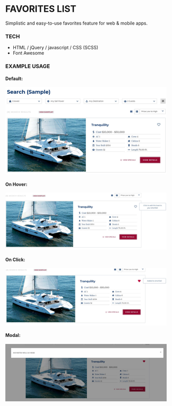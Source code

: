 # FAVORITES LIST 
Simplistic and easy-to-use favorites feature for web & mobile apps.

### TECH
- HTML / jQuery / javascript / CSS (SCSS)
- Font Awesome

### EXAMPLE USAGE
#### Default:

<img src='assets\Unchecked.jpg' alt='fav-ss' width='800px' />

#### On Hover:

<img src='assets\hover.jpg' alt='fav-ss' width='800px' />

#### On Click:

<img src='assets\checked.jpg' alt='fav-ss' width='800px' />

#### Modal:

<img src='assets\modal.jpg' alt='fav-ss' width='800px' />

